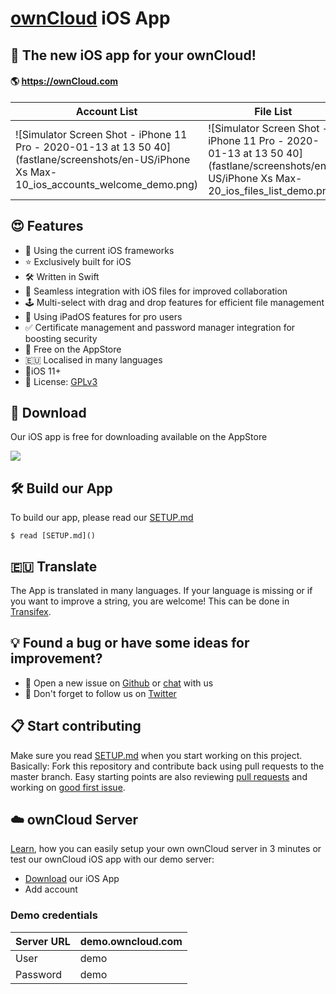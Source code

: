 # [ownCloud](https://owncloud.org) iOS App

## 📱 The new iOS app for your ownCloud!

####  🌎 https://ownCloud.com

| Account List                                                 | File List                                                    | File Actions                                                 | Preview Files                                                | Quick Access                                                 | Settings                                                     |
| ------------------------------------------------------------ | ------------------------------------------------------------ | ------------------------------------------------------------ | ------------------------------------------------------------ | ------------------------------------------------------------ | ------------------------------------------------------------ |
| ![Simulator Screen Shot - iPhone 11 Pro - 2020-01-13 at 13 50 40](fastlane/screenshots/en-US/iPhone Xs Max-10_ios_accounts_welcome_demo.png) | ![Simulator Screen Shot - iPhone 11 Pro - 2020-01-13 at 13 50 40](fastlane/screenshots/en-US/iPhone Xs Max-20_ios_files_list_demo.png) | ![Simulator Screen Shot - iPhone 11 Pro - 2020-01-13 at 13 50 40](fastlane/screenshots/en-US/iPhone Xs Max-21_ios_files_actions_demo.png) | ![Simulator Screen Shot - iPhone 11 Pro - 2020-01-13 at 13 50 40](fastlane/screenshots/en-US/iPhone Xs Max-22_ios_files_preview_pdf_demo.png) | ![Simulator Screen Shot - iPhone 11 Pro - 2020-01-13 at 13 50 40](fastlane/screenshots/en-US/iPhone Xs Max-40_ios_quick_access_demo.png) | ![Simulator Screen Shot - iPhone 11 Pro - 2020-01-13 at 13 50 40](fastlane/screenshots/en-US/iPhone Xs Max-60_ios_settings_demo.png) |

## 😍 Features

* 🦋 Using the current iOS frameworks
* ⭐️ Exclusively built for iOS
* 🛠 Written in Swift
* 📂 Seamless integration with iOS files for improved collaboration
* 🕹 Multi-select with drag and drop features for efficient file management
* 👑 Using iPadOS features for pro users
* ✅ Certificate management and password manager integration for boosting security
* 🚢 Free on the AppStore
* 🇪🇺 Localised in many languages
* 📱iOS 11+
* 🧩 License: [GPLv3](https://github.com/owncloud/ios-app/LICENSE)

## 📲 Download

Our iOS app is free for downloading available on the AppStore

[![](https://owncloud.org/wp-content/themes/owncloudorgnew/assets/img/clients/buttons/appstore.png)](https://apps.apple.com/app/id1359583808)

## 🛠 Build our App

To build our app, please read our [SETUP.md](https://github.com/owncloud/ios-app/blob/master/SETUP.md)

```
$ read [SETUP.md]()
```

## 🇪🇺 Translate

The App is translated in many languages. If your language is missing or if you want to improve a string, you are welcome!
This can be done in [Transifex](https://www.transifex.com/signup/?join_project=owncloud).


## 💡 Found a bug or have some ideas for improvement?

- 💬 Open a new issue on [Github](https://github.com/owncloud/ios-app/issues/new) or [chat](https://talk.owncloud.com/) with us
- 🐥 Don't forget to follow us on [Twitter](https://twitter.com/owncloud) 

## 📋 Start contributing

Make sure you read [SETUP.md](https://github.com/owncloud/ios-app/blob/master/SETUP.md) when you start working on this project. Basically: Fork this repository and contribute back using pull requests to the master branch.
Easy starting points are also reviewing [pull requests](https://github.com/owncloud/ios-app/pulls) and working on [good first issue](https://github.com/owncloud/ios-app/labels/good%20first%20issue).

## ☁️ ownCloud Server

[Learn](https://owncloud.org/news/how-to-set-up-an-owncloud-in-3-minutes/), how you can easily setup your own ownCloud server in 3 minutes or test our ownCloud iOS app with our demo server:

- [Download](https://apps.apple.com/app/id1359583808) our iOS App
- Add account 

### Demo credentials

| Server URL | demo.owncloud.com |
| ---------- | ----------------- |
| User       | demo              |
| Password   | demo              |

